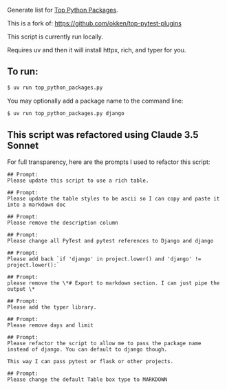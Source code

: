 Generate list for [Top Python Packages](https://pythontest.com/top-pytest-plugins).

This is a fork of: https://github.com/okken/top-pytest-plugins

This script is currently run locally.

Requires uv and then it will install httpx, rich, and typer for you.

## To run:

```bash
$ uv run top_python_packages.py
```

You may optionally add a package name to the command line:

```bash
$ uv run top_python_packages.py django
```

## This script was refactored using Claude 3.5 Sonnet

For full transparency, here are the prompts I used to refactor this script:

```plaintext
## Prompt:
Please update this script to use a rich table.

## Prompt:
Please update the table styles to be ascii so I can copy and paste it into a markdown doc

## Prompt:
Please remove the description column

## Prompt:
Please change all PyTest and pytest references to Django and django

## Prompt:
Please add back `if 'django' in project.lower() and 'django' != project.lower():`

## Prompt:
please remove the \*# Export to markdown section. I can just pipe the output \*

## Prompt:
Please add the typer library.

## Prompt:
Please remove days and limit

## Prompt:
Please refactor the script to allow me to pass the package name instead of django. You can default to django though.

This way I can pass pytest or flask or other projects.

## Prompt:
Please change the default Table box type to MARKDOWN
```
